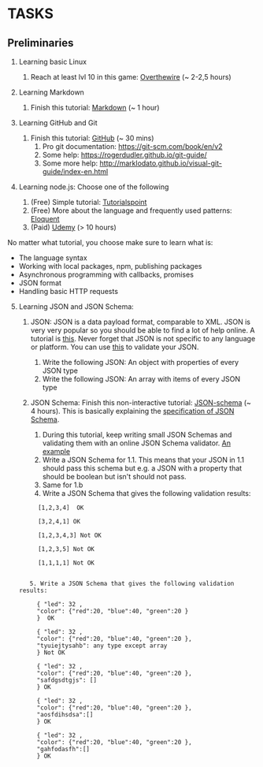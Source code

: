 # **TASKS**

## Preliminaries

1. Learning basic Linux
    1. Reach at least lvl 10 in this game: [Overthewire](http://overthewire.org/wargames/bandit/) (~ 2-2,5 hours)

2. Learning Markdown
    1. Finish this tutorial: [Markdown](https://www.markdowntutorial.com/) (~ 1 hour)

3. Learning GitHub and Git
    1. Finish this tutorial: [GitHub](https://guides.github.com/activities/hello-world/) (~ 30 mins)
		1. Pro git documentation: https://git-scm.com/book/en/v2
        2. Some help: https://rogerdudler.github.io/git-guide/
        3. Some more help: http://marklodato.github.io/visual-git-guide/index-en.html

4. Learning node.js: Choose one of the following
    1. (Free) Simple tutorial: [Tutorialspoint](https://www.tutorialspoint.com/nodejs/index.htm)
    2. (Free) More about the language and frequently used patterns: [Eloquent](https://eloquentjavascript.net/)
    3. (Paid) [Udemy](https://www.udemy.com/the-complete-nodejs-developer-course-2/) (> 10 hours)
  
  No matter what tutorial, you choose make sure to learn what is:
* The language syntax
* Working with local packages, npm, publishing packages
* Asynchronous programming with callbacks, promises
* JSON format
* Handling basic HTTP requests

5. Learning JSON and JSON Schema:
   1. JSON: JSON is a data payload format, comparable to XML. JSON is very very popular so you should be able to find a lot of help online. A tutorial is [this](https://www.tutorialspoint.com/json/json_overview.htm). Never forget that JSON is not specific to any language or platform. You can use [this](https://jsonlint.com/) to validate your JSON.
      1. Write the following JSON: An object with properties of every JSON type
      2. Write the following JSON: An array with items of every JSON type

   2. JSON Schema: Finish this non-interactive tutorial: [JSON-schema](https://json-schema.org/understanding-json-schema/) (~ 4 hours). This is basically explaining the [specification of JSON Schema](https://json-schema.org/specification.html).
      1. During this tutorial, keep writing small JSON Schemas and validating them with an online JSON Schema validator. [An example](https://www.jsonschemavalidator.net/)
      2. Write a JSON Schema for 1.1. This means that your JSON in 1.1 should pass this schema but e.g. a JSON with a property that should be boolean but isn't should not pass.
      3. Same for 1.b
      4. Write a JSON Schema that gives the following validation results:
   
      ```
        [1,2,3,4]  OK

        [3,2,4,1] OK

        [1,2,3,4,3] Not OK

        [1,2,3,5] Not OK

        [1,1,1,1] Not OK
   ```

      5. Write a JSON Schema that gives the following validation results:

   ```
            { "led": 32 ,
            "color": {"red":20, "blue":40, "green":20 }
            }  OK

            { "led": 32 ,
            "color": {"red":20, "blue":40, "green":20 },
            "tyuiejtysahb": any type except array
            } Not OK

            { "led": 32 ,
            "color": {"red":20, "blue":40, "green":20 },
            "safdgsdtgjs": []
            } OK

            { "led": 32 ,
            "color": {"red":20, "blue":40, "green":20 },
            "aosfdihsdsa":[]
            } OK

            { "led": 32 ,
            "color": {"red":20, "blue":40, "green":20 },
            "gahfodasfh":[]
            } OK
   ```
